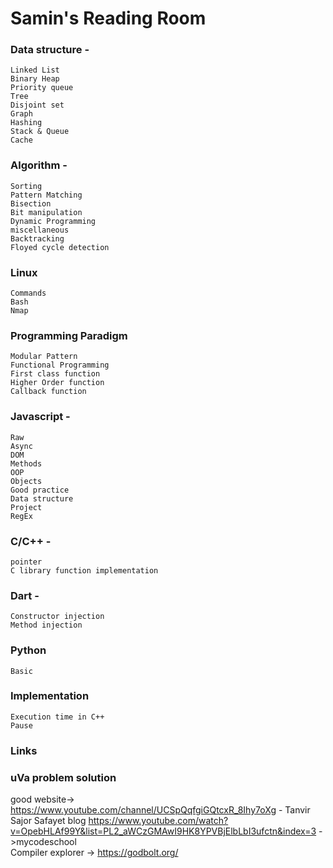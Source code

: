 # Samin's Reading Room  


### Data structure -
    Linked List
    Binary Heap
    Priority queue
    Tree
    Disjoint set
    Graph
    Hashing
    Stack & Queue
    Cache
    
    
    
### Algorithm -
    Sorting
    Pattern Matching
    Bisection
    Bit manipulation 
    Dynamic Programming
    miscellaneous
    Backtracking
    Floyed cycle detection
    
    
### Linux
    Commands
    Bash
    Nmap  
    
### Programming Paradigm  
    Modular Pattern
    Functional Programming
    First class function
    Higher Order function
    Callback function

### Javascript -  
    Raw
    Async
    DOM
    Methods
    OOP
    Objects
    Good practice
    Data structure
    Project
    RegEx

### C/C++ -
    pointer
    C library function implementation
    
    
### Dart -
    Constructor injection
    Method injection

### Python
    Basic
    

### Implementation
    Execution time in C++
    Pause

### Links
    
### uVa problem solution 


good website->
https://www.youtube.com/channel/UCSpQqfgiGQtcxR_8Ihy7oXg - Tanvir Sajor
Safayet blog
https://www.youtube.com/watch?v=OpebHLAf99Y&list=PL2_aWCzGMAwI9HK8YPVBjElbLbI3ufctn&index=3 ->mycodeschool  
Compiler explorer -> https://godbolt.org/  
